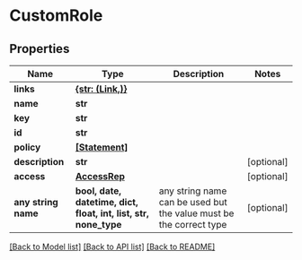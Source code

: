 # CustomRole


## Properties
Name | Type | Description | Notes
------------ | ------------- | ------------- | -------------
**links** | [**{str: (Link,)}**](Link.md) |  | 
**name** | **str** |  | 
**key** | **str** |  | 
**id** | **str** |  | 
**policy** | [**[Statement]**](Statement.md) |  | 
**description** | **str** |  | [optional] 
**access** | [**AccessRep**](AccessRep.md) |  | [optional] 
**any string name** | **bool, date, datetime, dict, float, int, list, str, none_type** | any string name can be used but the value must be the correct type | [optional]

[[Back to Model list]](../README.md#documentation-for-models) [[Back to API list]](../README.md#documentation-for-api-endpoints) [[Back to README]](../README.md)


